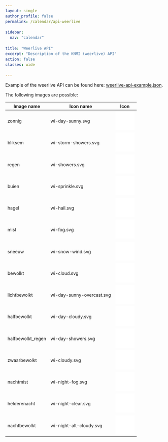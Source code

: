 ```yaml
---
layout: single
author_profile: false
permalink: /calendar/api-weerlive

sidebar:
  nav: "calendar"

title: "Weerlive API"
excerpt: "Description of the KNMI (weerlive) API"
action: false
classes: wide

---
```

Example of the weerlive API can be found here: [weerlive-api-example.json](/assets/tables/calendar/weerlive-api-example.json).

The following images are possible:

|Image name|Icon name|Icon|
|----------|---------|----|
|zonnig|wi-day-sunny.svg|![](/assets/images/calendar/wi-day-sunny.svg)|
|bliksem|wi-storm-showers.svg|![](/assets/images/calendar/wi-storm-showers.svg)|
|regen|wi-showers.svg|![](/assets/images/calendar/wi-showers.svg)|
|buien|wi-sprinkle.svg|![](/assets/images/calendar/wi-sprinkle.svg)|
|hagel|wi-hail.svg|![](/assets/images/calendar/wi-hail.svg)|
|mist|wi-fog.svg|![](/assets/images/calendar/wi-fog.svg)|
|sneeuw|wi-snow-wind.svg|![](/assets/images/calendar/wi-snow-wind.svg)|
|bewolkt|wi-cloud.svg|![](/assets/images/calendar/wi-cloud.svg)|
|lichtbewolkt|wi-day-sunny-overcast.svg|![](/assets/images/calendar/wi-day-sunny-overcast.svg)|
|halfbewolkt|wi-day-cloudy.svg|![](/assets/images/calendar/wi-day-cloudy.svg)|
|halfbewolkt_regen|wi-day-showers.svg|![](/assets/images/calendar/wi-day-showers.svg)|
|zwaarbewolkt|wi-cloudy.svg|![](/assets/images/calendar/wi-cloudy.svg)|
|nachtmist|wi-night-fog.svg|![](/assets/images/calendar/wi-night-fog.svg)|
|helderenacht|wi-night-clear.svg|![](/assets/images/calendar/wi-night-clear.svg)|
|nachtbewolkt|wi-night-alt-cloudy.svg|![](/assets/images/calendar/wi-night-alt-cloudy.svg)|
